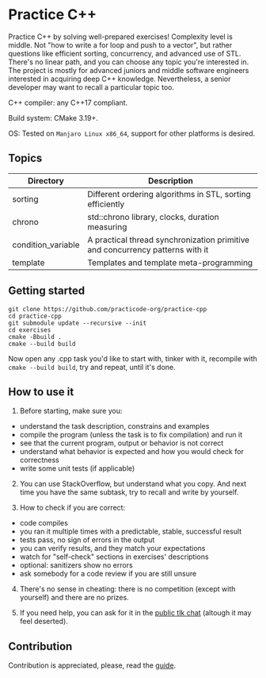 # Practice C++
Practice C++ by solving well-prepared exercises! Complexity level is middle. Not "how to write a for loop and push to a vector", but rather questions like efficient sorting, concurrency, and advanced use of STL. There's no linear path, and you can choose any topic you're interested in. The project is mostly for advanced juniors and middle software engineers interested in acquiring deep C++ knowledge. Nevertheless, a senior developer may want to recall a particular topic too.

C++ compiler: any C++17 compliant.

Build system: CMake 3.19+.

OS: Tested on `Manjaro Linux x86_64`, support for other platforms is desired.


## Topics
| Directory | Description   |
| --------- | ------------- |
| sorting               | Different ordering algorithms in STL, sorting efficiently |
| chrono                | std::chrono library, clocks, duration measuring |
| condition_variable    | A practical thread synchronization primitive and concurrency patterns with it |
| template              | Templates and template meta-programming |


## Getting started
```
git clone https://github.com/practicode-org/practice-cpp
cd practice-cpp
git submodule update --recursive --init
cd exercises
cmake -Bbuild .
cmake --build build
```
Now open any .cpp task you'd like to start with, tinker with it, recompile with `cmake --build build`, try and repeat, until it's done.


## How to use it
1. Before starting, make sure you:
- understand the task description, constrains and examples
- compile the program (unless the task is to fix compilation) and run it
- see that the current program, output or behavior is not correct
- understand what behavior is expected and how you would check for correctness
- write some unit tests (if applicable)

2. You can use StackOverflow, but understand what you copy. And next time you have the same subtask, try to recall and write by yourself.

3. How to check if you are correct:
- code compiles
- you ran it multiple times with a predictable, stable, successful result
- tests pass, no sign of errors in the output
- you can verify results, and they match your expectations
- watch for "self-check" sections in exercises' descriptions
- optional: sanitizers show no errors
- ask somebody for a code review if you are still unsure

4. There's no sense in cheating: there is no competition (except with yourself) and there are no prizes.

5. If you need help, you can ask for it in the [public tlk chat](https://tlk.io/practicode-cpp) (altough it may feel deserted).


## Contribution
Contribution is appreciated, please, read the [guide](CONTRIBUTING.md).
